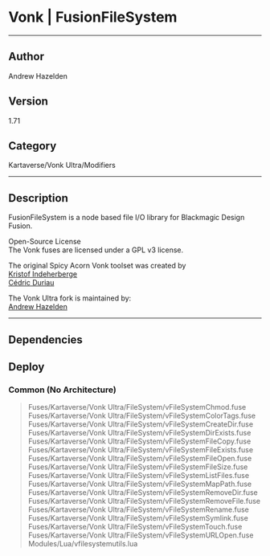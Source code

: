 # Vonk | FusionFileSystem
___

## Author
Andrew Hazelden

## Version
1.71

## Category
Kartaverse/Vonk Ultra/Modifiers

___

## Description
<p>FusionFileSystem is a node based file I/O library for Blackmagic Design Fusion.</p>

<p>Open-Source License<br>
The Vonk fuses are licensed under a GPL v3 license.</p>

<p>The original Spicy Acorn Vonk toolset was created by<br>
<a href="mailto:xmnr0x23@gmail.com">Kristof Indeherberge</a><br>
<a href="mailto:duriau.cedric@live.be">Cédric Duriau</a></p>

<p>The Vonk Ultra fork is maintained by:<br>
<a href="mailto:andrew@andrewhazelden.com">Andrew Hazelden</a></p>


___

## Dependencies

## Deploy

### Common (No Architecture)

> Fuses/Kartaverse/Vonk Ultra/FileSystem/vFileSystemChmod.fuse  
> Fuses/Kartaverse/Vonk Ultra/FileSystem/vFileSystemColorTags.fuse  
> Fuses/Kartaverse/Vonk Ultra/FileSystem/vFileSystemCreateDir.fuse  
> Fuses/Kartaverse/Vonk Ultra/FileSystem/vFileSystemDirExists.fuse  
> Fuses/Kartaverse/Vonk Ultra/FileSystem/vFileSystemFileCopy.fuse  
> Fuses/Kartaverse/Vonk Ultra/FileSystem/vFileSystemFileExists.fuse  
> Fuses/Kartaverse/Vonk Ultra/FileSystem/vFileSystemFileOpen.fuse  
> Fuses/Kartaverse/Vonk Ultra/FileSystem/vFileSystemFileSize.fuse  
> Fuses/Kartaverse/Vonk Ultra/FileSystem/vFileSystemListFiles.fuse  
> Fuses/Kartaverse/Vonk Ultra/FileSystem/vFileSystemMapPath.fuse  
> Fuses/Kartaverse/Vonk Ultra/FileSystem/vFileSystemRemoveDir.fuse  
> Fuses/Kartaverse/Vonk Ultra/FileSystem/vFileSystemRemoveFile.fuse  
> Fuses/Kartaverse/Vonk Ultra/FileSystem/vFileSystemRename.fuse  
> Fuses/Kartaverse/Vonk Ultra/FileSystem/vFileSystemSymlink.fuse  
> Fuses/Kartaverse/Vonk Ultra/FileSystem/vFileSystemTouch.fuse  
> Fuses/Kartaverse/Vonk Ultra/FileSystem/vFileSystemURLOpen.fuse  
> Modules/Lua/vfilesystemutils.lua  
